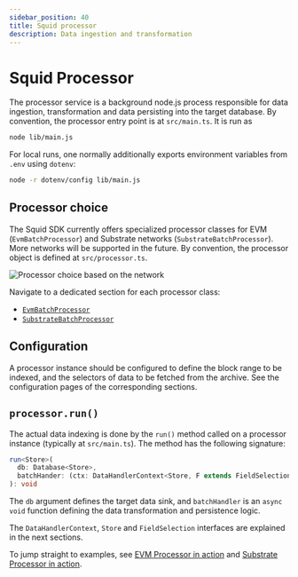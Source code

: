```yaml
---
sidebar_position: 40
title: Squid processor
description: Data ingestion and transformation 
---
```


# Squid Processor

The processor service is a background node.js process responsible for data ingestion, transformation and data persisting into the target database. By convention, the processor entry point is at `src/main.ts`. It is run as
```bash
node lib/main.js
```

For local runs, one normally additionally exports environment variables from `.env` using `dotenv`:
```bash
node -r dotenv/config lib/main.js
```

## Processor choice

The Squid SDK currently offers specialized processor classes for EVM (`EvmBatchProcessor`) and Substrate networks (`SubstrateBatchProcessor`). More networks will be supported in the future. By convention, the processor object is defined at `src/processor.ts`.

![Processor choice based on the network](</img/network-choice.png>)

Navigate to a dedicated section for each processor class:

- [`EvmBatchProcessor`](/evm-indexing)
- [`SubstrateBatchProcessor`](/firesquid/substrate-indexing)

[//]: # (!!!! Remove the /firesquid reference above once ArrowSquid for Substrate is released)

## Configuration

A processor instance should be configured to define the block range to be indexed, and the selectors of data to be fetched from the archive. See the configuration pages of the corresponding sections.

## `processor.run()`

The actual data indexing is done by the `run()` method called on a processor instance (typically at `src/main.ts`). The method has the following signature:

```ts
run<Store>(
  db: Database<Store>,
  batchHander: (ctx: DataHandlerContext<Store, F extends FieldSelection>) => Promise<void>
): void
```

The `db` argument defines the target data sink, and `batchHandler` is an `async` `void` function defining the data transformation and persistence logic.

The `DataHandlerContext`, `Store` and `FieldSelection` interfaces are explained in the next sections.

To jump straight to examples, see [EVM Processor in action](/evm-indexing/batch-processor-in-action) and [Substrate Processor in action](/firesquid/substrate-indexing/batch-processor-in-action).

[//]: # (!!!! Remove the /firesquid reference above once ArrowSquid for Substrate is released)
